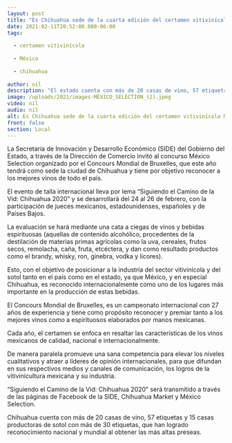```yaml
---
layout: post
title: "Es Chihuahua sede de la cuarta edición del certamen vitivinícola México Selection"
date: 2021-02-11T20:52:00.000-06:00
tags:
  
  - certamen vitivinícola
  
  - México
  
  - chihuahua
  
author: nil
description: "El estado cuenta con más de 20 casas de vino, 57 etiquetas y 15 casas productoras de sotol, ganadoras de las más altas preseas internacionales"
image: /uploads/2021/images-MÉXICO_SELECTION_(2).jpeg
video: nil
audio: nil
alt: Es Chihuahua sede de la cuarta edición del certamen vitivinícola México Selection
front: false
section: Local
---
```


La Secretaría de Innovación y Desarrollo Económico (SIDE) del Gobierno del Estado, a través de la Dirección de Comercio invitó al concurso México Selection organizado por el Concours Mondial de Bruxelles, que este año tendrá como sede la ciudad de Chihuahua y tiene por objetivo reconocer a los mejores vinos de todo el país.

El evento de talla internacional lleva por lema “Siguiendo el Camino de la Vid: Chihuahua 2020” y se desarrollará del 24 al 26 de febrero, con la participación de jueces mexicanos, estadounidenses, españoles y de Países Bajos.

La evaluación se hará mediante una cata a ciegas de vinos y bebidas espirituosas (aquellas de contenido alcohólico, procedentes de la destilación de materias primas agrícolas como la uva, cereales, frutos secos, remolacha, caña, fruta, etcéctera, y dan como resultado productos como el brandy, whisky, ron, ginebra, vodka y licores).

Esto, con el objetivo de posicionar a la industria del sector vitivinícola y del sotol tanto en el país como en el estado, ya que México, y en especial Chihuahua, es reconocido internacionalmente como uno de los lugares más importante en la producción de estas bebidas.

El Concours Mondial de Bruxelles, es un campeonato internacional con 27 años de experiencia y tiene como propósito reconocer y premiar tanto a los mejores vinos como a espirituosos elaborados por manos mexicanas.

Cada año, el certamen se enfoca en resaltar las características de los vinos mexicanos de calidad, nacional e internacionalmente.

De manera paralela promueve una sana competencia para elevar los niveles cualitativos y atraer a líderes de opinión internacionales, para que difundan en sus respectivos medios y canales de comunicación, los logros de la vitivinicultura mexicana y su industria.

“Siguiendo el Camino de la Vid: Chihuahua 2020” será transmitido a través de las páginas de Facebook de la SIDE, Chihuahua Market y México Selection.

Chihuahua cuenta con más de 20 casas de vino, 57 etiquetas y 15 casas productoras de sotol con más de 30 etiquetas, que han logrado reconocimiento nacional y mundial al obtener las más altas preseas.